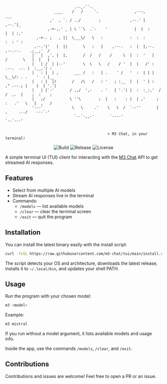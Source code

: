 ```                                                                                  
                               .--,-``-.                                                      
                      ____    /   /     '.                ,---,                       ___     
                    ,'  , `. / ../        ;             ,--.' |                     ,--.'|_   
                   ,-+-,.' _ | \ ``\  .`-    '            |  |  :                     |  | :,'  
              ,-+-. ;   , ||  \___\/   \   :            :  :  :                     :  : ' :  
             ,--.'|'   |  ||       \   :   |    ,---.   :  |  |,--.    ,--.--.    .;__,'  /   
            |   |  ,', |  |,       /  /   /    /     \  |  :  '   |   /       \   |  |   |    
            |   | /  | |--'        \  \   \   /    / '  |  |   /' :  .--.  .-. |  :__,'| :    
            |   : |  | ,       ___ /   :   | .    ' /   '  :  | | |   \__\/: . .    '  : |__  
            |   : |  |/       /   /\   /   : '   ; :__  |  |  ' | :   ," .--.; |    |  | '.'| 
            |   | |`-'       / ,,/  ',-    . '   | '.'| |  :  :_:,'  /  /  ,.  |    ;  :    ; 
            |   ;/           \ ''\        ;  |   :    : |  | ,'     ;  :   .'   \   |  ,   /  
            '---'             \   \     .'    \   \  /  `--''       |  ,     .-./    ---`-'   
                               `--`-,,-'       `----'                `--`---'                 
                                                                                  

                                              > M3 Chat, in your terminal!
```

<p align="center"><img src="https://github.com/m3-chat/tui/actions/workflows/release.yml/badge.svg" alt="Build">
<img src="https://img.shields.io/github/v/release/m3-chat/tui" alt="Release">
<img src="https://img.shields.io/github/license/m3-chat/tui" alt="License"></p>

A simple terminal UI (TUI) client for interacting with the [M3 Chat](https://github.com/m3-chat) API to get streamed AI responses.

## Features

- Select from multiple AI models
- Stream AI responses live in the terminal
- Commands:
  - `/models` — list available models
  - `/clear` — clear the terminal screen
  - `/exit` — quit the program

## Installation

You can install the latest binary easily with the install script:

```bash
curl -fsSL https://raw.githubusercontent.com/m3-chat/tui/main/install.sh | bash
```

The script detects your OS and architecture, downloads the latest release, installs it to `~/.local/bin`, and updates your shell PATH.

## Usage

Run the program with your chosen model:

```bash
m3 <model>
```

Example:

```bash
m3 mistral
```

If you run without a model argument, it lists available models and usage info.

Inside the app, use the commands `/models`, `/clear`, and `/exit`.


## Contributions

Contributions and issues are welcome! Feel free to open a PR or an issue.

